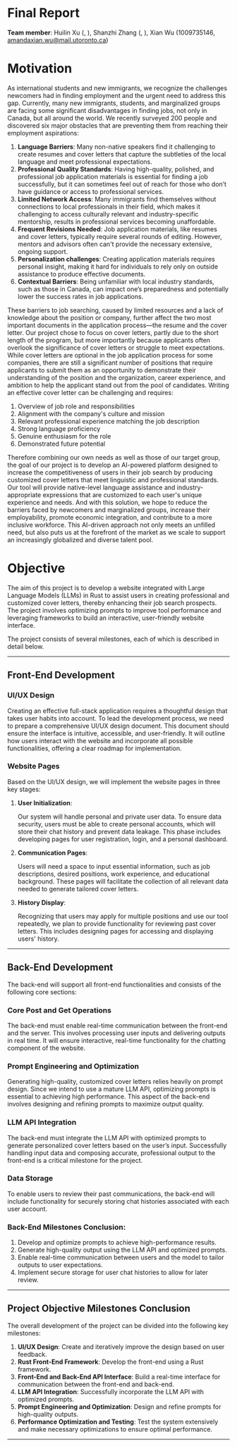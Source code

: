 # Final Report
**Team member**: Huilin Xu (, ), Shanzhi Zhang (, ), Xian Wu (1009735146, amandaxian.wu@mail.utoronto.ca)

# Motivation

As international students and new immigrants, we recognize the challenges newcomers had in finding employment and the urgent need to address this gap. Currently, many new immigrants, students, and marginalized groups are facing some significant disadvantages in finding jobs, not only in Canada, but all around the world. We recently surveyed 200 people and discovered six major obstacles that are preventing them from reaching their employment aspirations:

1. **Language Barriers**: Many non-native speakers find it challenging to create resumes and cover letters that capture the subtleties of the local language and meet professional expectations.
2. **Professional Quality Standards**: Having high-quality, polished, and professional job application materials is essential for finding a job successfully, but it can sometimes feel out of reach for those who don’t have guidance or access to professional services.
3. **Limited Network Access**: Many immigrants find themselves without connections to local professionals in their field, which makes it challenging to access culturally relevant and industry-specific mentorship, results in professional services becoming unaffordable.
4. **Frequent Revisions Needed**: Job application materials, like resumes and cover letters, typically require several rounds of editing. However, mentors and advisors often can't provide the necessary extensive, ongoing support.
5. **Personalization challenges**: Creating application materials requires personal insight, making it hard for individuals to rely only on outside assistance to produce effective documents.
6. **Contextual Barriers**: Being unfamiliar with local industry standards, such as those in Canada, can impact one’s preparedness and potentially lower the success rates in job applications.

These barriers to job searching, caused by limited resources and a lack of knowledge about the position or company, further affect the two most important documents in the application process—the resume and the cover letter. Our project chose to focus on cover letters, partly due to the short length of the program, but more importantly because applicants often overlook the significance of cover letters or struggle to meet expectations. While cover letters are optional in the job application process for some companies, there are still a significant number of positions that require applicants to submit them as an opportunity to demonstrate their understanding of the position and the organization, career experience, and ambition to help the applicant stand out from the pool of candidates. Writing an effective cover letter can be challenging and requires:

1. Overview of job role and responsibilities
2. Alignment with the company's culture and mission
3. Relevant professional experience matching the job description
4. Strong language proficiency
5. Genuine enthusiasm for the role
6. Demonstrated future potential

Therefore combining our own needs as well as those of our target group, the goal of our project is to develop an AI-powered platform designed to increase the competitiveness of users in their job search by producing customized cover letters that meet linguistic and professional standards. Our tool will provide native-level language assistance and industry-appropriate expressions that are customized to each user's unique experience and needs. And with this solution, we hope to reduce the barriers faced by newcomers and marginalized groups, increase their employability, promote economic integration, and contribute to a more inclusive workforce. This AI-driven approach not only meets an unfilled need, but also puts us at the forefront of the market as we scale to support an increasingly globalized and diverse talent pool.

# Objective

The aim of this project is to develop a website integrated with Large Language Models (LLMs) in Rust to assist users in creating professional and customized cover letters, thereby enhancing their job search prospects. The project involves optimizing prompts to improve tool performance and leveraging frameworks to build an interactive, user-friendly website interface.

The project consists of several milestones, each of which is described in detail below.

---

## Front-End Development

### UI/UX Design

Creating an effective full-stack application requires a thoughtful design that takes user habits into account. To lead the development process, we need to prepare a comprehensive UI/UX design document. This document should ensure the interface is intuitive, accessible, and user-friendly. It will outline how users interact with the website and incorporate all possible functionalities, offering a clear roadmap for implementation.

### Website Pages

Based on the UI/UX design, we will implement the website pages in three key stages:

1. **User Initialization**:
    
    Our system will handle personal and private user data. To ensure data security, users must be able to create personal accounts, which will store their chat history and prevent data leakage. This phase includes developing pages for user registration, login, and a personal dashboard.
    
2. **Communication Pages**:
    
    Users will need a space to input essential information, such as job descriptions, desired positions, work experience, and educational background. These pages will facilitate the collection of all relevant data needed to generate tailored cover letters.
    
3. **History Display**:
    
    Recognizing that users may apply for multiple positions and use our tool repeatedly, we plan to provide functionality for reviewing past cover letters. This includes designing pages for accessing and displaying users' history.
    

---

## Back-End Development

The back-end will support all front-end functionalities and consists of the following core sections:

### Core Post and Get Operations

The back-end must enable real-time communication between the front-end and the server. This involves processing user inputs and delivering outputs in real time. It will ensure interactive, real-time functionality for the chatting component of the website.

### Prompt Engineering and Optimization

Generating high-quality, customized cover letters relies heavily on prompt design. Since we intend to use a mature LLM API, optimizing prompts is essential to achieving high performance. This aspect of the back-end involves designing and refining prompts to maximize output quality.

### LLM API Integration

The back-end must integrate the LLM API with optimized prompts to generate personalized cover letters based on the user’s input. Successfully handling input data and composing accurate, professional output to the front-end is a critical milestone for the project.

### Data Storage

To enable users to review their past communications, the back-end will include functionality for securely storing chat histories associated with each user account.

### Back-End Milestones Conclusion:

1. Develop and optimize prompts to achieve high-performance results.
2. Generate high-quality output using the LLM API and optimized prompts.
3. Enable real-time communication between users and the model to tailor outputs to user expectations.
4. Implement secure storage for user chat histories to allow for later review.

---

## Project Objective Milestones Conclusion

The overall development of the project can be divided into the following key milestones:

1. **UI/UX Design**: Create and iteratively improve the design based on user feedback.
2. **Rust Front-End Framework**: Develop the front-end using a Rust framework.
3. **Front-End and Back-End API Interface**: Build a real-time interface for communication between the front-end and back-end.
4. **LLM API Integration**: Successfully incorporate the LLM API with optimized prompts.
5. **Prompt Engineering and Optimization**: Design and refine prompts for high-quality outputs.
6. **Performance Optimization and Testing**: Test the system extensively and make necessary optimizations to ensure optimal performance.

---

